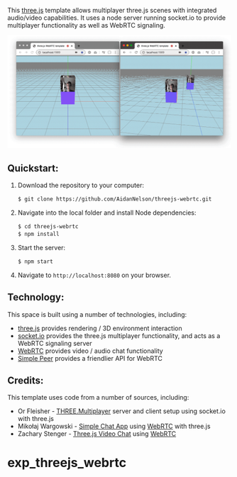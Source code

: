 This [three.js](threejs.org) template allows multiplayer three.js scenes with integrated audio/video capabilities.  It uses a node server running socket.io to provide multiplayer functionality as well as WebRTC signaling. 

![image of multiplayer 3D scene](/docs/images/threejs-webrtc.gif)

## Quickstart:

1. Download the repository to your computer: 
    ```bash
    $ git clone https://github.com/AidanNelson/threejs-webrtc.git
    ```
2. Navigate into the local folder and install Node dependencies:
    ```bash
    $ cd threejs-webrtc
    $ npm install
    ```
3. Start the server:
    ```bash
    $ npm start
    ```
4. Navigate to `http://localhost:8080` on your browser.

## Technology:

This space is built using a number of technologies, including:

* [three.js](https://threejs.org/) provides rendering / 3D environment interaction
* [socket.io](https://socket.io/) provides the three.js multiplayer functionality, and acts as a WebRTC signaling server
* [WebRTC](https://developer.mozilla.org/en-US/docs/Web/API/WebRTC_API) provides video / audio chat functionality
* [Simple Peer](https://github.com/feross/simple-peer) provides a friendlier API for WebRTC

## Credits:

This template uses code from a number of sources, including: 

* Or Fleisher - [THREE.Multiplayer](https://github.com/juniorxsound/THREE.Multiplayer) server and client setup using socket.io with three.js
* Mikołaj Wargowski - [Simple Chat App](https://github.com/Miczeq22/simple-chat-app) using [WebRTC](https://developer.mozilla.org/en-US/docs/Web/API/WebRTC_API) with three.js
* Zachary Stenger - [Three.js Video Chat](https://github.com/zacharystenger/three-js-video-chat) using [WebRTC](https://developer.mozilla.org/en-US/docs/Web/API/WebRTC_API)
# exp_threejs_webrtc
